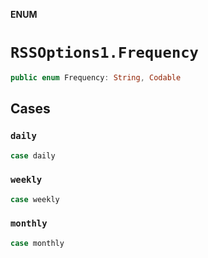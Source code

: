 **ENUM**

# `RSSOptions1.Frequency`

```swift
public enum Frequency: String, Codable
```

## Cases
### `daily`

```swift
case daily
```

### `weekly`

```swift
case weekly
```

### `monthly`

```swift
case monthly
```
